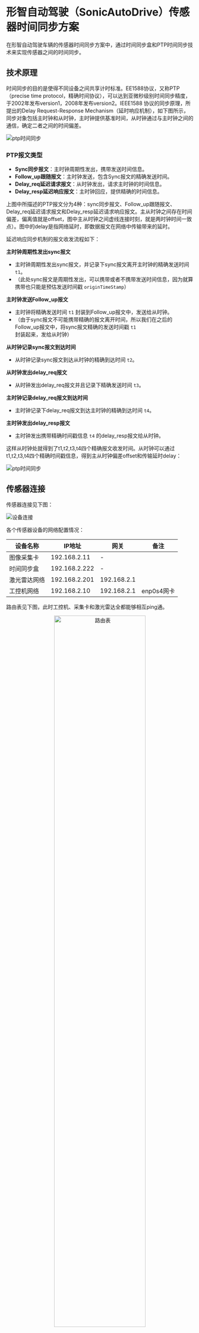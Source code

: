# 形智自动驾驶（SonicAutoDrive）传感器时间同步方案

在形智自动驾驶车辆的传感器时间同步方案中，通过时间同步盒和PTP时间同步技术来实现传感器之间的时间同步。

## 技术原理
时间同步的目的是使得不同设备之间共享计时标准。EE1588协议，又称PTP（precise time protocol，精确时间协议），可以达到亚微秒级别时间同步精度，于2002年发布version1，2008年发布version2。IEEE1588 协议的同步原理，所提出的Delay Request-Response Mechanism（延时响应机制），如下图所示，同步对象包括主时钟和从时钟，主时钟提供基准时间，从时钟通过与主时钟之间的通信，确定二者之间的时间偏差。

<!-- <p align="center">
  <img src="imgs/image_ptp.png" alt="ptp时间同步" width="60%" height="60%">
</p> -->
![ptp时间同步](imgs/image_ptp.png)

### PTP报文类型

- **Sync同步报文**：主时钟周期性发出，携带发送时间信息。
- **Follow_up跟随报文**：主时钟发送，包含Sync报文的精确发送时间。
- **Delay_req延迟请求报文**：从时钟发出，请求主时钟的时间信息。
- **Delay_resp延迟响应报文**：主时钟回应，提供精确的时间信息。

上图中所描述的PTP报文分为4种：sync同步报文、Follow_up跟随报文、Delay_req延迟请求报文和Delay_resp延迟请求响应报文。主从时钟之间存在时间偏差，偏离值就是offset，图中主从时钟之间虚线连接时刻，就是两时钟时间一致点）。图中的delay是指网络延时，即数据报文在网络中传输带来的延时。

延迟响应同步机制的报文收发流程如下：

**主时钟周期性发出sync报文**
   - 主时钟周期性发出sync报文，并记录下sync报文离开主时钟的精确发送时间 `t1`。
   - （此处sync报文是周期性发出，可以携带或者不携带发送时间信息，因为就算携带也只能是预估发送时间戳 `originTimeStamp`）

**主时钟发送Follow_up报文**
   - 主时钟将精确发送时间 `t1` 封装到Follow_up报文中，发送给从时钟。
   - （由于sync报文不可能携带精确的报文离开时间，所以我们在之后的Follow_up报文中，将sync报文精确的发送时间戳 `t1` 封装起来，发给从时钟）

**从时钟记录sync报文到达时间**
   - 从时钟记录sync报文到达从时钟的精确到达时间 `t2`。

**从时钟发出delay_req报文**
   - 从时钟发出delay_req报文并且记录下精确发送时间 `t3`。

**主时钟记录delay_req报文到达时间**
   - 主时钟记录下delay_req报文到达主时钟的精确到达时间 `t4`。

**主时钟发出delay_resp报文**
   - 主时钟发出携带精确时间戳信息 `t4` 的delay_resp报文给从时钟。

这样从时钟处就得到了t1,t2,t3,t4四个精确报文收发时间。从时钟可以通过t1,t2,t3,t4四个精确时间戳信息，得到主从时钟偏差offset和传输延时delay：

<!-- <p align="center">
  <img src="imgs/image_delay.png" alt="ptp时间同步" width="30%" height="30%">
</p> -->
![ptp时间同步](imgs/image_delay.png)

## 传感器连接

传感器连接见下图：

<!-- <p align="center">
  <img src="imgs/image_connect.png" alt="设备连接" width="70%" height="70%">
</p> -->
![设备连接](imgs/image_connect.png)

各个传感器设备的网络配置情况：

| 设备名称         | IP地址       | 网关           | 备注               |
|-----------------|--------------|----------------|--------------------|
| 图像采集卡       | 192.168.2.11 | -              |                    |
| 时间同步盒       | 192.168.2.222| -              |                    |
| 激光雷达网络     | 192.168.2.201| 192.168.2.1   |                    |
| 工控机网络       | 192.168.2.10 | 192.168.2.1    | enp0s4网卡         |

路由表见下图，此时工控机、采集卡和激光雷达全都能够相互ping通。

<p align="center">
  <img src="imgs/image_route.png" alt="路由表" width="70%" height="70%">
</p>
![路由表](imgs/image_route.png)


## PTP时间同步工具的安装

PPT时间同步的完成依赖于ptp4l算法工具，命令行安装方式：sudo apt install linuxptp，其配置文档有两个，分别位于/lib/systemd/system/ptp4l.service和/lib/systemd/system/phc2sys.service，主要修改项为下图中高亮标出的工控机网卡名。

<!-- <p align="center">
  <img src="imgs/image_net.png" alt="配置项" width="60%" height="60%">
</p> -->
![配置项](imgs/image_net.png)

配置修改完成后，系统中会出现两项基本服务：ptp4l 和 phc2sys，前者负责同步指定的网卡和PTP主时钟（XQ-500时间同步盒）的时间，后者负责同步该网卡和ubuntu系统的时间。需要手动启用这两项服务：

sudo systemctl enable ptp4l.service
sudo systemctl enable phc2sys.service
再用systemctl restart命令重启该项服务（例如sudo systemctl restart ptp4l.service），或重启工控机，之后检查该两项系统服务的状态（见下文）。


## PTP时间同步测试一：分析时间同步日志

PTP时间同步的测试在工控机上进行。利用时间同步的日志，可以检查视频采集卡与时间同步盒子的同步偏差，具体测试步骤如下：

- 首先确保各个传感器工作正常，传感器、交换机和工控机之间网络连接正常（传感器可以ping通并且可从网页端利用ip地址直接访问激光雷达和时间同步盒子的管理界面，驱动可以正常运行）

- 确保ptp4l、phc2sys系统服务正常运行（systemctl命令查看服务运行状态），如下图所示：

<!-- <p align="center">
  <img src="imgs/image_ptp_status.png" alt="PTP状态" width="50%" height="50%">
</p> -->
![PTP状态](imgs/image_ptp_status.png)

- 登录视频采集卡（命令行执行 ssh root@192.168.2.11），查看ptp同步日志（命令行执行 tail -f /data/bsplog/ptp.log），确保时间同步正常。如下图所示，红框标注出了每个同步周期内最大的绝对时间偏差，单位为纳秒，框内可见最大绝对偏差为3744纳秒，即3.744微秒。该日志是实时刷新的。

<!-- <p align="center">
  <img src="imgs/image_time_offset.png" alt="时间偏差" width="50%" height="50%">
</p> -->
![时间偏差](imgs/image_time_offset.png)

- 命令行切换到本地路径："cd /home/user/workspace/ws_time_sync/analysis"，然后复制视频采集卡上的时间同步日志到本地："scp root@192.168.2.11:/data/bsplog/ptp.log ./"，输入密码

- 执行python脚本: python3 log_analyze.py 1000，其中1000表示只读取ptp.log文件的最后1000行。执行结果如下："statistics of max_abs_offset (mean +/- std): 1954.079 +/- 1657.7701043145275 ns"，表示周期内最大绝对时间偏差的平均值和标准差分别为：1954.079纳秒，1657.77纳秒

## PTP时间同步测试二：rosbag文件的时间轴

PTP时间同步的测试在工控机上进行。录制传感器的ROSBAG文件，可以分析各个ROS消息事件在服务器时间轴上的分布情况、ROS消息时间戳之间的时间同步情况，这两个测试实验分别用系统时间、激光雷达点云时间作为基准，具体测试步骤如下：

- 启动相机、激光雷达的ROS驱动：传感器的ROS驱动代码存放于工控机，命令行切换到工作目录：cd /home/user/workspace/ws_sensor_drivers，然后执行：./run_all_sensors.sh，输入工控机的sudo密码，等待传感器全部启动

- 录制ROSBAG数据：命令行切换到目录 cd /home/user/workspace/data，执行如下命令录制数据 "rosbag record -b 4096 /video_0/imgs/image_raw /video_2/imgs/image_raw /video_3/imgs/image_raw /top_lidar/rslidar_points /pbox_pub/Ins --duration 10"，最后一个参数"10"代表录制数据的时长为10秒，可以自行选择时长，但是不要太长，以免ROSBAG文件过大。录下来的文件自动按照时间戳命名，例如2024-06-26-17-24-47.bag

- 执行python脚本分析rosbag文件：python3 analysis.py --bag-file 2024-06-26-17-24-47.bag --base-topic /top_lidar/rslidar_points，其中--bag-file后跟ROSBAG文件路径，--base-topic后跟激光雷达点云的话题名，执行结果如下：

<!-- <p align="center">
  <img src="imgs/image_rosbag.png" alt="rosbag" width="50%" height="50%">
</p> -->
![rosbag](imgs/image_rosbag.png)

    
- 测试结论记录如下：

<!-- <p align="center">
  <img src="imgs/image_rqt.png" alt="rqt" width="50%" height="50%">
</p> -->
![rqt](imgs/image_rqt.png)
